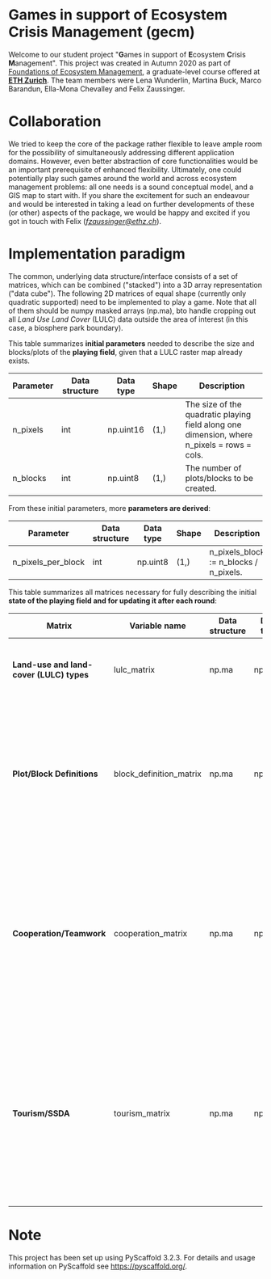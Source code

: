 **G**ames in support of **E**cosystem **C**risis **M**anagement (gecm)
======================================================================

Welcome to our student project "**G**ames in support of **E**cosystem **C**risis **M**anagement". 
This project was created in Autumn 2020 as part of [Foundations of Ecosystem Management](https://ecology.ethz.ch/education/master-courses/foundations-of-ecosystem-management.html), 
a graduate-level course offered at **[ETH Zurich](https://ethz.ch/en.html)**. The team members were Lena Wunderlin, Martina Buck, Marco Barandun, 
Ella-Mona Chevalley and Felix Zaussinger.

Collaboration
=============

We tried to keep the core of the package rather flexible to leave ample room 
for the possibility of simultaneously addressing different application domains. 
However, even better abstraction of core functionalities would be an important 
prerequisite of enhanced flexibility. Ultimately, one could potentially 
play such games around the world and across ecosystem management problems: all
one needs is a sound conceptual model, and a GIS map to start with. If you share
the excitement for such an endeavour and would be interested in taking a lead on 
further developments of these (or other) aspects of the package, we would be 
happy and excited if you got in touch with Felix (*fzaussinger@ethz.ch*).

Implementation paradigm
=======================

The common, underlying data structure/interface consists of a set of matrices, 
which can be combined ("stacked") into a 3D array representation ("data cube"). 
The following 2D matrices of equal shape (currently only quadratic supported) 
need to be implemented to play a game. Note that all of them should be numpy 
masked arrays (np.ma), bto handle cropping out all *Land Use Land Cover* (LULC) data outside the 
area of interest (in this case, a biosphere park boundary).

This table summarizes **initial parameters** needed to describe the size and
blocks/plots of the **playing field**, given that a LULC raster map already
exists.

Parameter | Data structure | Data type | Shape | Description
--- | --- | --- | --- | ---
n_pixels | int | np.uint16 | (1,) | The size of the quadratic playing field along one dimension, where n_pixels = rows = cols.
n_blocks | int | np.uint8 | (1,) | The number of plots/blocks to be created.

From these initial parameters, more **parameters are derived**:

Parameter | Data structure | Data type | Shape | Description
--- | --- | --- | --- | ---
n_pixels_per_block | int | np.uint8 | (1,) | n_pixels_block := n_blocks / n_pixels.

This table summarizes all matrices necessary for fully describing the
initial **state of the playing field and for updating it after each round**:

Matrix | Variable name | Data structure | Data type | Shape | General description | Mapping description
--- | --- | --- | --- | --- | --- | ---
**Land-use and land-cover (LULC) types** | lulc_matrix | np.ma | np.unit8 | (n_pixels, n_pixels) | defines the land-cover and land-use types of the playing field | each integer maps to a unique LULC class.
**Plot/Block Definitions** | block_definition_matrix | np.ma | np.unit8 | (n_blocks, n_blocks) --> (n_pixels, n_pixels) |  defines the plots/blocks the players can manipulate | each integer maps to a unique plot/block identifier. this "small" matrix is brought into (n_pixels, n_pixels) shape via the kronecker delta function: (n_blocks, n_blocks) --> (n_pixels, n_pixels).
**Cooperation/Teamwork** | cooperation_matrix | np.ma | np.bool | (n_blocks, n_blocks) --> (n_pixels, n_pixels) |  defines in which block players from a certain stakeholder group are open for cooperation with players from other stakeholder groups. | TRUE for blocks/plots/pixels where stakeholders are open for cooperation, else FALSE. this "small" matrix is brought into (n_pixels, n_pixels) shape via the kronecker delta function: (n_blocks, n_blocks) --> (n_pixels, n_pixels).
**Tourism/SSDA** | tourism_matrix | np.ma | np.bool | (n_blocks, n_blocks) --> (n_pixels, n_pixels) |  defines the plot which SSDA designates as being particularly valuable for tourism based on biodiversity, etc. | TRUE for blocks/plots/pixels which the SSDA designated as particularly valuable for touristic activities, else FALSE. this "small" matrix is brought into (n_pixels, n_pixels) shape via the kronecker delta function: (n_blocks, n_blocks) --> (n_pixels, n_pixels).

Note
====
This project has been set up using PyScaffold 3.2.3. For details and usage
information on PyScaffold see https://pyscaffold.org/.